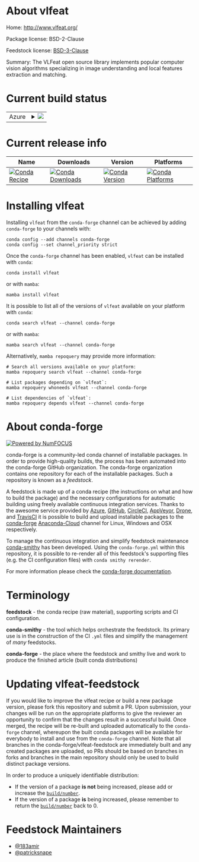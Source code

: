 About vlfeat
============

Home: http://www.vlfeat.org/

Package license: BSD-2-Clause

Feedstock license: [BSD-3-Clause](https://github.com/conda-forge/vlfeat-feedstock/blob/main/LICENSE.txt)

Summary: The VLFeat open source library implements popular computer vision algorithms specializing in image understanding and local features extraction and matching.

Current build status
====================


<table>
    
  <tr>
    <td>Azure</td>
    <td>
      <details>
        <summary>
          <a href="https://dev.azure.com/conda-forge/feedstock-builds/_build/latest?definitionId=2127&branchName=main">
            <img src="https://dev.azure.com/conda-forge/feedstock-builds/_apis/build/status/vlfeat-feedstock?branchName=main">
          </a>
        </summary>
        <table>
          <thead><tr><th>Variant</th><th>Status</th></tr></thead>
          <tbody><tr>
              <td>linux_64</td>
              <td>
                <a href="https://dev.azure.com/conda-forge/feedstock-builds/_build/latest?definitionId=2127&branchName=main">
                  <img src="https://dev.azure.com/conda-forge/feedstock-builds/_apis/build/status/vlfeat-feedstock?branchName=main&jobName=linux&configuration=linux_64_" alt="variant">
                </a>
              </td>
            </tr><tr>
              <td>osx_64</td>
              <td>
                <a href="https://dev.azure.com/conda-forge/feedstock-builds/_build/latest?definitionId=2127&branchName=main">
                  <img src="https://dev.azure.com/conda-forge/feedstock-builds/_apis/build/status/vlfeat-feedstock?branchName=main&jobName=osx&configuration=osx_64_" alt="variant">
                </a>
              </td>
            </tr><tr>
              <td>osx_arm64</td>
              <td>
                <a href="https://dev.azure.com/conda-forge/feedstock-builds/_build/latest?definitionId=2127&branchName=main">
                  <img src="https://dev.azure.com/conda-forge/feedstock-builds/_apis/build/status/vlfeat-feedstock?branchName=main&jobName=osx&configuration=osx_arm64_" alt="variant">
                </a>
              </td>
            </tr><tr>
              <td>win_64_python3.7.____cpython</td>
              <td>
                <a href="https://dev.azure.com/conda-forge/feedstock-builds/_build/latest?definitionId=2127&branchName=main">
                  <img src="https://dev.azure.com/conda-forge/feedstock-builds/_apis/build/status/vlfeat-feedstock?branchName=main&jobName=win&configuration=win_64_python3.7.____cpython" alt="variant">
                </a>
              </td>
            </tr><tr>
              <td>win_64_python3.8.____cpython</td>
              <td>
                <a href="https://dev.azure.com/conda-forge/feedstock-builds/_build/latest?definitionId=2127&branchName=main">
                  <img src="https://dev.azure.com/conda-forge/feedstock-builds/_apis/build/status/vlfeat-feedstock?branchName=main&jobName=win&configuration=win_64_python3.8.____cpython" alt="variant">
                </a>
              </td>
            </tr><tr>
              <td>win_64_python3.9.____cpython</td>
              <td>
                <a href="https://dev.azure.com/conda-forge/feedstock-builds/_build/latest?definitionId=2127&branchName=main">
                  <img src="https://dev.azure.com/conda-forge/feedstock-builds/_apis/build/status/vlfeat-feedstock?branchName=main&jobName=win&configuration=win_64_python3.9.____cpython" alt="variant">
                </a>
              </td>
            </tr>
          </tbody>
        </table>
      </details>
    </td>
  </tr>
</table>

Current release info
====================

| Name | Downloads | Version | Platforms |
| --- | --- | --- | --- |
| [![Conda Recipe](https://img.shields.io/badge/recipe-vlfeat-green.svg)](https://anaconda.org/conda-forge/vlfeat) | [![Conda Downloads](https://img.shields.io/conda/dn/conda-forge/vlfeat.svg)](https://anaconda.org/conda-forge/vlfeat) | [![Conda Version](https://img.shields.io/conda/vn/conda-forge/vlfeat.svg)](https://anaconda.org/conda-forge/vlfeat) | [![Conda Platforms](https://img.shields.io/conda/pn/conda-forge/vlfeat.svg)](https://anaconda.org/conda-forge/vlfeat) |

Installing vlfeat
=================

Installing `vlfeat` from the `conda-forge` channel can be achieved by adding `conda-forge` to your channels with:

```
conda config --add channels conda-forge
conda config --set channel_priority strict
```

Once the `conda-forge` channel has been enabled, `vlfeat` can be installed with `conda`:

```
conda install vlfeat
```

or with `mamba`:

```
mamba install vlfeat
```

It is possible to list all of the versions of `vlfeat` available on your platform with `conda`:

```
conda search vlfeat --channel conda-forge
```

or with `mamba`:

```
mamba search vlfeat --channel conda-forge
```

Alternatively, `mamba repoquery` may provide more information:

```
# Search all versions available on your platform:
mamba repoquery search vlfeat --channel conda-forge

# List packages depending on `vlfeat`:
mamba repoquery whoneeds vlfeat --channel conda-forge

# List dependencies of `vlfeat`:
mamba repoquery depends vlfeat --channel conda-forge
```


About conda-forge
=================

[![Powered by
NumFOCUS](https://img.shields.io/badge/powered%20by-NumFOCUS-orange.svg?style=flat&colorA=E1523D&colorB=007D8A)](https://numfocus.org)

conda-forge is a community-led conda channel of installable packages.
In order to provide high-quality builds, the process has been automated into the
conda-forge GitHub organization. The conda-forge organization contains one repository
for each of the installable packages. Such a repository is known as a *feedstock*.

A feedstock is made up of a conda recipe (the instructions on what and how to build
the package) and the necessary configurations for automatic building using freely
available continuous integration services. Thanks to the awesome service provided by
[Azure](https://azure.microsoft.com/en-us/services/devops/), [GitHub](https://github.com/),
[CircleCI](https://circleci.com/), [AppVeyor](https://www.appveyor.com/),
[Drone](https://cloud.drone.io/welcome), and [TravisCI](https://travis-ci.com/)
it is possible to build and upload installable packages to the
[conda-forge](https://anaconda.org/conda-forge) [Anaconda-Cloud](https://anaconda.org/)
channel for Linux, Windows and OSX respectively.

To manage the continuous integration and simplify feedstock maintenance
[conda-smithy](https://github.com/conda-forge/conda-smithy) has been developed.
Using the ``conda-forge.yml`` within this repository, it is possible to re-render all of
this feedstock's supporting files (e.g. the CI configuration files) with ``conda smithy rerender``.

For more information please check the [conda-forge documentation](https://conda-forge.org/docs/).

Terminology
===========

**feedstock** - the conda recipe (raw material), supporting scripts and CI configuration.

**conda-smithy** - the tool which helps orchestrate the feedstock.
                   Its primary use is in the construction of the CI ``.yml`` files
                   and simplify the management of *many* feedstocks.

**conda-forge** - the place where the feedstock and smithy live and work to
                  produce the finished article (built conda distributions)


Updating vlfeat-feedstock
=========================

If you would like to improve the vlfeat recipe or build a new
package version, please fork this repository and submit a PR. Upon submission,
your changes will be run on the appropriate platforms to give the reviewer an
opportunity to confirm that the changes result in a successful build. Once
merged, the recipe will be re-built and uploaded automatically to the
`conda-forge` channel, whereupon the built conda packages will be available for
everybody to install and use from the `conda-forge` channel.
Note that all branches in the conda-forge/vlfeat-feedstock are
immediately built and any created packages are uploaded, so PRs should be based
on branches in forks and branches in the main repository should only be used to
build distinct package versions.

In order to produce a uniquely identifiable distribution:
 * If the version of a package **is not** being increased, please add or increase
   the [``build/number``](https://docs.conda.io/projects/conda-build/en/latest/resources/define-metadata.html#build-number-and-string).
 * If the version of a package **is** being increased, please remember to return
   the [``build/number``](https://docs.conda.io/projects/conda-build/en/latest/resources/define-metadata.html#build-number-and-string)
   back to 0.

Feedstock Maintainers
=====================

* [@183amir](https://github.com/183amir/)
* [@patricksnape](https://github.com/patricksnape/)

